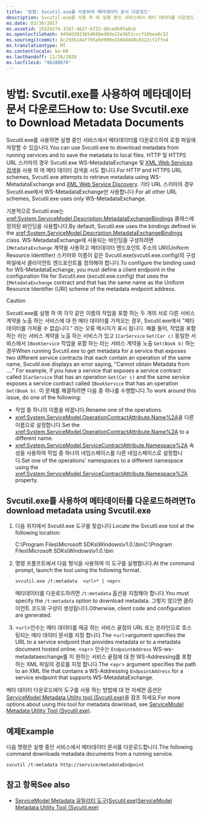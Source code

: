 ```yaml
---
title: '방법: Svcutil.exe를 사용하여 메타데이터 문서 다운로드'
description: Svcutil.exe를 사용 하 여 실행 중인 서비스에서 메타 데이터를 다운로드 하 고 로컬 파일에 메타 데이터를 저장 하는 방법을 알아봅니다.
ms.date: 03/30/2017
ms.assetid: 15524274-3167-4627-b722-d6cedb9fa8c6
ms.openlocfilehash: 449dd3023b5d688ed0de22e3651cccf16bee0c52
ms.sourcegitcommit: bc293b14af795e0e999e3304dd40c0222cf2ffe4
ms.translationtype: MT
ms.contentlocale: ko-KR
ms.lasthandoff: 11/26/2020
ms.locfileid: "96280678"
---
```

# <a name="how-to-use-svcutilexe-to-download-metadata-documents"></a><span data-ttu-id="8915d-103">방법: Svcutil.exe를 사용하여 메타데이터 문서 다운로드</span><span class="sxs-lookup"><span data-stu-id="8915d-103">How to: Use Svcutil.exe to Download Metadata Documents</span></span>

<span data-ttu-id="8915d-104">Svcutil.exe를 사용하면 실행 중인 서비스에서 메타데이터를 다운로드하여 로컬 파일에 저장할 수 있습니다.</span><span class="sxs-lookup"><span data-stu-id="8915d-104">You can use Svcutil.exe to download metadata from running services and to save the metadata to local files.</span></span> <span data-ttu-id="8915d-105">HTTP 및 HTTPS URL 스키마의 경우 Svcutil.exe WS-MetadataExchange 및 [XML Web Services 검색](/previous-versions/dotnet/netframework-4.0/fxx6cfx2(v=vs.100))을 사용 하 여 메타 데이터 검색을 시도 합니다.</span><span class="sxs-lookup"><span data-stu-id="8915d-105">For HTTP and HTTPS URL schemes, Svcutil.exe attempts to retrieve metadata using WS-MetadataExchange and [XML Web Service Discovery](/previous-versions/dotnet/netframework-4.0/fxx6cfx2(v=vs.100)).</span></span> <span data-ttu-id="8915d-106">기타 URL 스키마의 경우 Svcutil.exe에서 WS-MetadataExchange만 사용합니다.</span><span class="sxs-lookup"><span data-stu-id="8915d-106">For all other URL schemes, Svcutil.exe uses only WS-MetadataExchange.</span></span>  
  
 <span data-ttu-id="8915d-107">기본적으로 Svcutil.exe는 <xref:System.ServiceModel.Description.MetadataExchangeBindings> 클래스에 정의된 바인딩을 사용합니다.</span><span class="sxs-lookup"><span data-stu-id="8915d-107">By default, Svcutil.exe uses the bindings defined in the <xref:System.ServiceModel.Description.MetadataExchangeBindings> class.</span></span> <span data-ttu-id="8915d-108">WS-MetadataExchange에 사용되는 바인딩을 구성하려면 `IMetadataExchange` 계약을 사용하고 메타데이터 엔드포인트 주소의 URI(Uniform Resource Identifier) 스키마와 이름이 같은 Svcutil.exe(svcutil.exe.config)의 구성 파일에서 클라이언트 엔드포인트를 정의해야 합니다.</span><span class="sxs-lookup"><span data-stu-id="8915d-108">To configure the binding used for WS-MetadataExchange, you must define a client endpoint in the configuration file for Svcutil.exe (svcutil.exe.config) that uses the `IMetadataExchange` contract and that has the same name as the Uniform Resource Identifier (URI) scheme of the metadata endpoint address.</span></span>  
  
> [!CAUTION]
> <span data-ttu-id="8915d-109">Svcutil.exe를 실행 하 여 각각 같은 이름의 작업을 포함 하는 두 개의 서로 다른 서비스 계약을 노출 하는 서비스에 대 한 메타 데이터를 가져오는 경우, Svcutil.exe에서 "메타 데이터를 가져올 수 없습니다." 라는 오류 메시지가 표시 됩니다. 예를 들어, 작업을 포함 하는 라는 서비스 계약을 노출 하는 서비스가 있고 `ICarService` `Get(Car c)` 동일한 서비스에서 `IBookService` 작업을 포함 하는 라는 서비스 계약을 노출 `Get(Book b)` 하는 경우</span><span class="sxs-lookup"><span data-stu-id="8915d-109">When running Svcutil.exe to get metadata for a service that exposes two different service contracts that each contain an operation of the same name, Svcutil.exe displays an error saying, "Cannot obtain Metadata from ...." For example, if you have a service that exposes a service contract called `ICarService` that has an operation `Get(Car c)` and the same service exposes a service contract called `IBookService` that has an operation `Get(Book b)`.</span></span> <span data-ttu-id="8915d-110">이 문제를 해결하려면 다음 중 하나를 수행합니다.</span><span class="sxs-lookup"><span data-stu-id="8915d-110">To work around this issue, do one of the following:</span></span>
>
> - <span data-ttu-id="8915d-111">작업 중 하나의 이름을 바꿉니다.</span><span class="sxs-lookup"><span data-stu-id="8915d-111">Rename one of the operations.</span></span>
> - <span data-ttu-id="8915d-112"><xref:System.ServiceModel.OperationContractAttribute.Name%2A>을 다른 이름으로 설정합니다.</span><span class="sxs-lookup"><span data-stu-id="8915d-112">Set the <xref:System.ServiceModel.OperationContractAttribute.Name%2A> to a different name.</span></span>
> - <span data-ttu-id="8915d-113"><xref:System.ServiceModel.ServiceContractAttribute.Namespace%2A> 속성을 사용하여 작업 중 하나의 네임스페이스를 다른 네임스페이스로 설정합니다.</span><span class="sxs-lookup"><span data-stu-id="8915d-113">Set one of the operations' namespaces to a different namespace using the <xref:System.ServiceModel.ServiceContractAttribute.Namespace%2A> property.</span></span>
  
## <a name="to-download-metadata-using-svcutilexe"></a><span data-ttu-id="8915d-114">Svcutil.exe를 사용하여 메타데이터를 다운로드하려면</span><span class="sxs-lookup"><span data-stu-id="8915d-114">To download metadata using Svcutil.exe</span></span>  
  
1. <span data-ttu-id="8915d-115">다음 위치에서 Svcutil.exe 도구를 찾습니다.</span><span class="sxs-lookup"><span data-stu-id="8915d-115">Locate the Svcutil.exe tool at the following location:</span></span>  
  
     <span data-ttu-id="8915d-116">C:\Program Files\Microsoft SDKs\Windows\v1.0.\bin</span><span class="sxs-lookup"><span data-stu-id="8915d-116">C:\Program Files\Microsoft SDKs\Windows\v1.0.\bin</span></span>  
  
2. <span data-ttu-id="8915d-117">명령 프롬프트에서 다음 형식을 사용하여 이 도구를 실행합니다.</span><span class="sxs-lookup"><span data-stu-id="8915d-117">At the command prompt, launch the tool using the following format.</span></span>  
  
    ```console
    svcutil.exe /t:metadata  <url>* | <epr>  
    ```  
  
     <span data-ttu-id="8915d-118">메타데이터를 다운로드하려면 `/t:metadata` 옵션을 지정해야 합니다.</span><span class="sxs-lookup"><span data-stu-id="8915d-118">You must specify the `/t:metadata` option to download metadata.</span></span> <span data-ttu-id="8915d-119">그렇지 않으면 클라이언트 코드와 구성이 생성됩니다.</span><span class="sxs-lookup"><span data-stu-id="8915d-119">Otherwise, client code and configuration are generated.</span></span>  
  
3. <span data-ttu-id="8915d-120"><`url`>인수는 메타 데이터를 제공 하는 서비스 끝점의 URL 또는 온라인으로 호스팅되는 메타 데이터 문서를 지정 합니다.</span><span class="sxs-lookup"><span data-stu-id="8915d-120">The <`url`>argument specifies the URL to a service endpoint that provides metadata or to a metadata document hosted online.</span></span> <span data-ttu-id="8915d-121"><`epr`> 인수는 `EndpointAddress` WS-ws-metadataexchange를 지 원하는 서비스 끝점에 대 한 WS-Addressing를 포함 하는 XML 파일의 경로를 지정 합니다.</span><span class="sxs-lookup"><span data-stu-id="8915d-121">The <`epr`> argument specifies the path to an XML file that contains a WS-Addressing `EndpointAddress` for a service endpoint that supports WS-MetadataExchange.</span></span>  
  
 <span data-ttu-id="8915d-122">메타 데이터 다운로드에이 도구를 사용 하는 방법에 대 한 자세한 옵션은 [ServiceModel Metadata Utility tool (Svcutil.exe)](../servicemodel-metadata-utility-tool-svcutil-exe.md)을 참조 하세요.</span><span class="sxs-lookup"><span data-stu-id="8915d-122">For more options about using this tool for metadata download, see [ServiceModel Metadata Utility Tool (Svcutil.exe)](../servicemodel-metadata-utility-tool-svcutil-exe.md).</span></span>  
  
## <a name="example"></a><span data-ttu-id="8915d-123">예제</span><span class="sxs-lookup"><span data-stu-id="8915d-123">Example</span></span>  

 <span data-ttu-id="8915d-124">다음 명령은 실행 중인 서비스에서 메타데이터 문서를 다운로드합니다.</span><span class="sxs-lookup"><span data-stu-id="8915d-124">The following command downloads metadata documents from a running service.</span></span>  
  
```console
svcutil /t:metadata http://service/metadataEndpoint  
```  
  
## <a name="see-also"></a><span data-ttu-id="8915d-125">참고 항목</span><span class="sxs-lookup"><span data-stu-id="8915d-125">See also</span></span>

- [<span data-ttu-id="8915d-126">ServiceModel Metadata 유틸리티 도구(Svcutil.exe)</span><span class="sxs-lookup"><span data-stu-id="8915d-126">ServiceModel Metadata Utility Tool (Svcutil.exe)</span></span>](../servicemodel-metadata-utility-tool-svcutil-exe.md)
